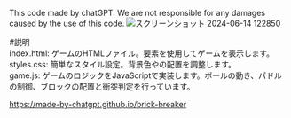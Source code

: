 This code made by chatGPT.
We are not responsible for any damages caused by the use of this code.
![スクリーンショット 2024-06-14 122850](https://github.com/Made-By-ChatGPT/brick-breaker/assets/172567619/de405f77-1c68-487d-b802-7103c1e78a1d)

#説明  
index.html: ゲームのHTMLファイル。<canvas>要素を使用してゲームを表示します。  
styles.css: 簡単なスタイル設定。背景色や<canvas>の配置を調整します。  
game.js: ゲームのロジックをJavaScriptで実装します。ボールの動き、パドルの制御、ブロックの配置と衝突判定を行っています。

https://made-by-chatgpt.github.io/brick-breaker
